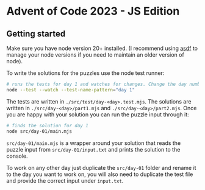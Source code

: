 # Advent of Code 2023 - JS Edition

## Getting started

Make sure you have node version 20+ installed. (I recommend using [asdf](https://asdf-vm.com/#/) to manage your node versions if you need to maintain an older version of node).

To write the solutions for the puzzles use the node test runner:

```bash
# runs the tests for day 1 and watches for changes. Change the day number to run the tests for a different day.
node --test --watch --test-name-pattern="day 1"
```

The tests are written in `./src/test/day-<day>.test.mjs`. The solutions are written in `./src/day-<day>/part1.mjs` and `./src/day-<day>/part2.mjs`.
Once you are happy with your solution you can run the puzzle input through it:

```bash
# finds the solution for day 1
node src/day-01/main.mjs
```

`src/day-01/main.mjs` is a wrapper around your solution that reads the puzzle input from `src/day-01/input.txt` and prints the solution to the console.

To work on any other day just duplicate the `src/day-01` folder and rename it to the day you want to work on, you will also need to duplicate the test file and provide the correct input under `input.txt`.
